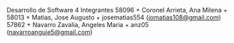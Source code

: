 Desarrollo de Software
4
Integrantes
58096 + Coronel Arrieta, Ana Milena + 
58013 + Matias, Jose Augusto + josematias554 (jomatias108@gmail.com)
57862 + Navarro Zavalia, Angeles Maria + anz05 (navarroanguie5@gmail.com)
